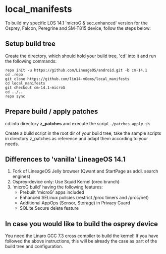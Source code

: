 # local_manifests

To build my specific LOS 14.1 'microG & sec.enhanced' version for the 
Osprey, Falcon, Peregrine and SM-T815 device, follow the steps below:

## Setup build tree
Create the directory, which should hold your build tree, 'cd' into it
and run the following commands:
```Shell session
repo init -u https://github.com/LineageOS/android.git -b cm-14.1
cd .repo
git clone https://github.com/lin14-mGoms/local_manifests
cd local_manifests
git checkout cm-14.1-microG
cd ../..
repo sync
```

## Prepare build / apply patches
cd into directory **z_patches** and execute the script `./patches_apply.sh`

Create a build script in the root dir of your build tree, take the
sample scripts in directory z_patches as reference and adapt them according
to your needs.

## Differences to 'vanilla' LineageOS 14.1
1. Fork of LineageOS Jelly browser (Qwant and StartPage as addl. search engines)
2. Osprey-device only: Use Squid Kernel (oreo branch)
3. 'microG build' having the following features:
   - Prebuilt 'microG' apps included
   - Enhanced SELinux policies (restrict /proc timers and /proc/net)
   - Additional AppOps (Sensor, Storage) in Privacy Guard
   - SQLite Secure delete feature

## In case you would like to build the osprey device
You need the Linaro GCC 7.3 cross compiler to build the kernel! 
If you have followed the above instructions, this will be already the case as part of the build tree and configuration.
